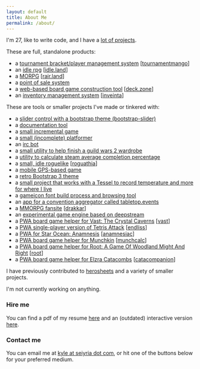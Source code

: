 ```yaml
---
layout: default
title: About Me
permalink: /about/
---
```


I'm 27, like to write code, and I have a [lot of projects](https://github.com/seiyria).

These are full, standalone products:

- a [tournament bracket/player management system](http://seiyria.com/tournamentmango) [[tournamentmango](https://tournamentmango.seiyria.com)]
- an [idle rpg](https://github.com/IdleLands) [[idle.land](http://idle.land)]
- a [MORPG](https://github.com/LandOfTheRair/landoftherair) [[rair.land](http://rair.land)]
- a [point of sale system](https://github.com/seiyria/posys)
- a [web-based board game construction tool](https://github.com/seiyria/deck.zone) [[deck.zone](http://deck.zone)]
- an [inventory management system](https://github.com/seiyria/inveinta) [[inveinta](https://inveinta.netlify.com)]

These are tools or smaller projects I've made or tinkered with:

- a [slider control with a bootstrap theme (bootstrap-slider)](https://github.com/seiyria/bootstrap-slider)
- a [documentation tool](https://github.com/kellyirc/doks)
- a [small incremental game](https://github.com/seiyria/c)
- a [small (incomplete) platformer](http://github.com/seiyria/defiled-dreams/)
- an [irc bot](https://github.com/kellyirc/kurea)
- a [small utility to help finish a guild wars 2 wardrobe](https://github.com/seiyria/gw2skins)
- a [utility to calculate steam average completion percentage](http://seiyria.com/steam-avg-pct/)
- a [small, idle roguelike](https://github.com/seiyria/Roguathia) [[roguathia](http://seiyria.com/Roguathia)]
- a [mobile GPS-based game](https://github.com/reactive-retro)
- a [retro Bootstrap 3 theme](http://seiyria.com/dos-strap/)
- a [small project that works with a Tessel to record temperature and more for where I live](https://github.com/seiyria/my-house-cli)
- a [gameicon font build process and browsing tool](https://github.com/seiyria/gameicons-font)
- an [app for a convention aggregator called tabletop.events](https://github.com/seiyria/events.tabletop.app)
- a [MMORPG fansite](https://github.com/seiyria/drakkar) [[drakkar](http://seiyria.com/drakkar)]
- an [experimental game engine based on deepstream](https://github.com/RiverCut/rivercut)
- a [PWA board game helper for Vast: The Crystal Caverns](https://github.com/seiyria/vast) [[vast](https://vast.seiyria.com)]
- a [PWA single-player version of Tetris Attack](https://github.com/seiyria/endliss) [[endliss](https://endliss.seiyria.com)]
- a [PWA for Star Ocean: Anamnesis](https://github.com/seiyria/anamnesiac) [[anamnesiac](https://anamnesiac.seiyria.com)]
- a [PWA board game helper for Munchkin](https://github.com/seiyria/munchcalc) [[munchcalc](https://munchcalc.seiyria.com)]
- a [PWA board game helper for Root: A Game Of Woodland Might And Right](https://github.com/seiyria/root) [[root](https://root.seiyria.com)]
- a [PWA board game helper for Elzra Catacombs](https://github.com/seiyria/catacompanion) [[catacompanion](https://catacombs.seiyria.com)]

I have previously contributed to [herosheets](http://www.herosheets.com/) and a variety of smaller projects.

I'm not currently working on anything.

### Hire me

You can find a pdf of my resume [here](http://seiyria.com/resume.pdf) and an (outdated) interactive version [here](http://seiyria.com/interactive-resume).

### Contact me

You can email me at [kyle at seiyria dot com](mailto:kyle+hire@seiyria.com), or hit one of the buttons below for your preferred medium.
